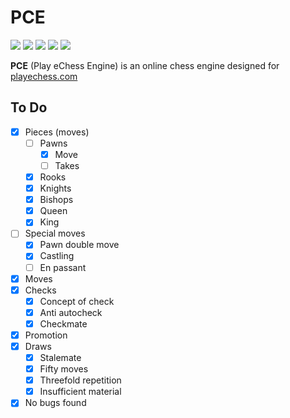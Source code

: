 # PCE
![](https://img.shields.io/badge/version-DEV-524fff?style=for-the-badge)
![](https://img.shields.io/badge/Status-In%20Progress-b8b100?style=for-the-badge)
![](https://img.shields.io/badge/Made%20for-eChess-11482f?style=for-the-badge)
![](https://img.shields.io/github/languages/code-size/the-ylang/y?label=size&style=for-the-badge)
![](https://img.shields.io/badge/Made%20in-C++-00599C?logo=cplusplus&style=for-the-badge)

**PCE** (Play eChess Engine) is an online chess engine designed for [playechess.com](http://playechess.com)

## To Do

- [x] Pieces (moves)
  - [ ] Pawns
    - [x] Move
    - [ ] Takes
  - [x] Rooks
  - [x] Knights
  - [x] Bishops
  - [x] Queen
  - [x] King
- [ ] Special moves
  - [x] Pawn double move
  - [x] Castling
  - [ ] En passant
- [x] Moves
- [x] Checks
  - [x] Concept of check
  - [x] Anti autocheck
  - [x] Checkmate
- [x] Promotion
- [x] Draws
  - [x] Stalemate
  - [x] Fifty moves
  - [x] Threefold repetition
  - [x] Insufficient material
- [x] No bugs found
